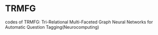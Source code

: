 # TRMFG
codes of TRMFG: Tri-Relational Multi-Faceted Graph Neural Networks for Automatic Question Tagging(Neurocomputing)
